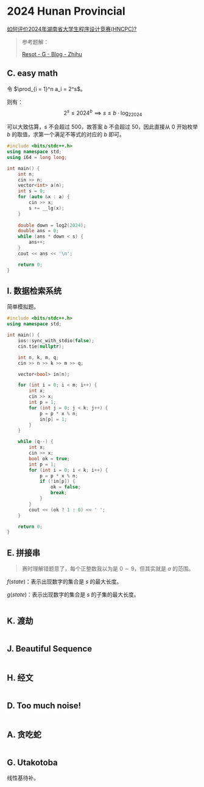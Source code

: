 # 2024 Hunan Provincial


[如何评价2024年湖南省大学生程序设计竞赛(HNCPC)?](https://www.zhihu.com/question/663248911) 



> 参考题解：
>
> [Resot - G - Blog - Zhihu](https://zhuanlan.zhihu.com/p/1256476588) 





## C. easy math



令 $\prod_{i = 1}^n a_i = 2^s$。



则有：
$$
2^s \le 2024^b \implies s \le b \cdot \log_22024
$$


可以大致估算，$s$ 不会超过 $500$，故答案 $b$ 不会超过 $50$，因此直接从 $0$ 开始枚举 $b$ 的取值，求第一个满足不等式的对应的 $b$ 即可。



```cpp
#include <bits/stdc++.h>
using namespace std;
using i64 = long long;

int main() {
    int n;
    cin >> n;
    vector<int> a(n);
    int s = 0;
    for (auto &x : a) {
        cin >> x;
        s += __lg(x);
    }
    
    double down = log2(2024);
    double ans = 0;
    while (ans * down < s) {
        ans++;
    }
    cout << ans << '\n';

    return 0;
}
```









## I. 数据检索系统



简单模拟题。



```cpp
#include <bits/stdc++.h>
using namespace std;

int main() {
    ios::sync_with_stdio(false);
    cin.tie(nullptr);

    int n, k, m, q;
    cin >> n >> k >> m >> q;

    vector<bool> in(n);

    for (int i = 0; i < m; i++) {
        int x;
        cin >> x;
        int p = 1;
        for (int j = 0; j < k; j++) {
            p = p * x % n;
            in[p] = 1;
        }
    }

    while (q--) {
        int x;
        cin >> x;
        bool ok = true;
        int p = 1;
        for (int i = 0; i < k; i++) {
            p = p * x % n;
            if (!in[p]) {
                ok = false;
                break;
            }
        }
        cout << (ok ? 1 : 0) << ' ';
    }

    return 0;
}
```





## E. 拼接串



> 赛时理解错题意了，每个正整数我以为是 $0 \sim 9$，但其实就是 $a$ 的范围。





$f(state)$：表示出现数字的集合是 $s$ 的最大长度。

$g(state)$：表示出现数字的集合是 $s$ 的子集的最大长度。







```cpp
```









## K. 渡劫





```cpp
```





## J. Beautiful Sequence





```cpp
```





## H. 经文





```cpp
```









## D. Too much noise!





```cpp
```







## A. 贪吃蛇



```cpp
```







## G. Utakotoba



线性基待补。



